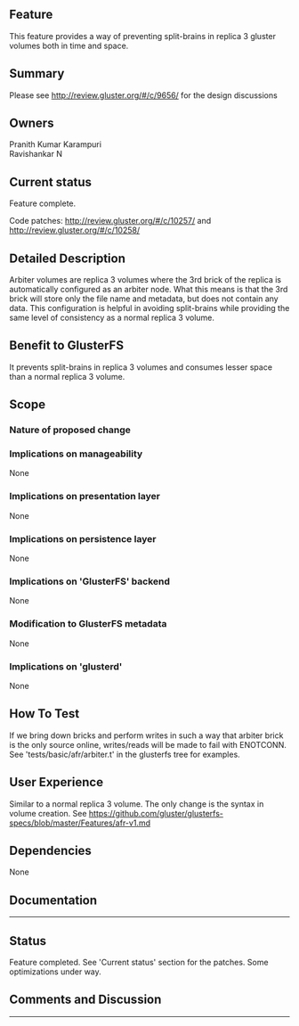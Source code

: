 Feature
-------

This feature provides a way of preventing split-brains in  replica 3 gluster volumes both in time and space.

Summary
-------

Please see <http://review.gluster.org/#/c/9656/> for the design discussions

Owners
------

Pranith Kumar Karampuri  
Ravishankar N

Current status
--------------

Feature complete.

Code patches: <http://review.gluster.org/#/c/10257/> and
<http://review.gluster.org/#/c/10258/>

Detailed Description
--------------------
Arbiter volumes are replica 3 volumes where the 3rd brick of the replica is        
automatically configured as an arbiter node. What this means is that the 3rd       
brick will store only the file name and metadata, but does not contain any data.
This configuration is helpful in avoiding split-brains while providing the same 
level of consistency as a normal replica 3 volume.

Benefit to GlusterFS
--------------------

It prevents split-brains in replica 3 volumes and consumes lesser space than a normal replica 3 volume.

Scope
-----

### Nature of proposed change

### Implications on manageability

None

### Implications on presentation layer

None

### Implications on persistence layer

None

### Implications on 'GlusterFS' backend

None

### Modification to GlusterFS metadata

None

### Implications on 'glusterd'

None

How To Test
-----------

If we bring down bricks and perform writes in such a way that arbiter
brick is the only source online, writes/reads will be made to fail with
ENOTCONN. See 'tests/basic/afr/arbiter.t' in the glusterfs tree for
examples.

User Experience
---------------

Similar to a normal replica 3 volume. The only change is the syntax in
volume creation. See
<https://github.com/gluster/glusterfs-specs/blob/master/Features/afr-v1.md>

Dependencies
------------

None

Documentation
-------------

---

Status
------

Feature completed. See 'Current status' section for the patches.
Some optimizations under way.

Comments and Discussion
-----------------------

---
